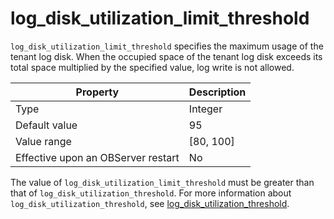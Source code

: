 log_disk_utilization_limit_threshold
=========================================================

`log_disk_utilization_limit_threshold` specifies the maximum usage of the tenant log disk. When the occupied space of the tenant log disk exceeds its total space multiplied by the specified value, log write is not allowed.


| **Property** | **Description** |
|------------------|-------------|
| Type | Integer |
| Default value | 95 |
| Value range | \[80, 100\] |
| Effective upon an OBServer restart | No |



The value of `log_disk_utilization_limit_threshold` must be greater than that of `log_disk_utilization_threshold`. For more information about `log_disk_utilization_threshold`, see [log_disk_utilization_threshold](../400.tenant-level-configuration-items/1700.log_disk_utilization_threshold.md).
